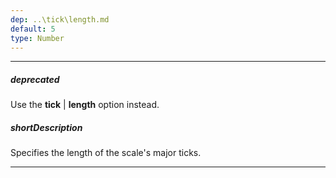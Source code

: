 ```yaml
---
dep: ..\tick\length.md
default: 5
type: Number
---
```

---
##### deprecated
Use the **tick** | **length** option instead.

##### shortDescription
Specifies the length of the scale's major ticks.

---
